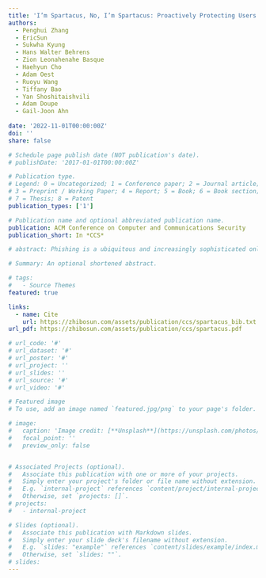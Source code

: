 ```yaml
---
title: 'I’m Spartacus, No, I’m Spartacus: Proactively Protecting Users from Phishing by Intentionally Triggering Cloaking Behavior'
authors:
  - Penghui Zhang
  - EricSun
  - Sukwha Kyung
  - Hans Walter Behrens
  - Zion Leonahenahe Basque
  - Haehyun Cho
  - Adam Oest
  - Ruoyu Wang
  - Tiffany Bao
  - Yan Shoshitaishvili
  - Adam Doupe
  - Gail-Joon Ahn
 
date: '2022-11-01T00:00:00Z'
doi: ''
share: false

# Schedule page publish date (NOT publication's date).
# publishDate: '2017-01-01T00:00:00Z'

# Publication type.
# Legend: 0 = Uncategorized; 1 = Conference paper; 2 = Journal article;
# 3 = Preprint / Working Paper; 4 = Report; 5 = Book; 6 = Book section;
# 7 = Thesis; 8 = Patent
publication_types: ['1']

# Publication name and optional abbreviated publication name.
publication: ACM Conference on Computer and Communications Security
publication_short: In *CCS*

# abstract: Phishing is a ubiquitous and increasingly sophisticated onlin threat. 

# Summary: An optional shortened abstract.

# tags:
#   - Source Themes
featured: true

links:
  - name: Cite
    url: https://zhibosun.com/assets/publication/ccs/spartacus_bib.txt
url_pdf: https://zhibosun.com/assets/publication/ccs/spartacus.pdf

# url_code: '#'
# url_dataset: '#'
# url_poster: '#'
# url_project: ''
# url_slides: ''
# url_source: '#'
# url_video: '#'

# Featured image
# To use, add an image named `featured.jpg/png` to your page's folder.

# image:
#   caption: 'Image credit: [**Unsplash**](https://unsplash.com/photos/pLCdAaMFLTE)'
#   focal_point: ''
#   preview_only: false


# Associated Projects (optional).
#   Associate this publication with one or more of your projects.
#   Simply enter your project's folder or file name without extension.
#   E.g. `internal-project` references `content/project/internal-project/index.md`.
#   Otherwise, set `projects: []`.
# projects:
#   - internal-project

# Slides (optional).
#   Associate this publication with Markdown slides.
#   Simply enter your slide deck's filename without extension.
#   E.g. `slides: "example"` references `content/slides/example/index.md`.
#   Otherwise, set `slides: ""`.
# slides:
---
```


<!-- {{% callout note %}}
Click the _Cite_ button above to demo the feature to enable visitors to import publication metadata into their reference management software.
{{% /callout %}}

Supplementary notes can be added here, including [code and math](https://wowchemy.com/docs/content/writing-markdown-latex/). -->
